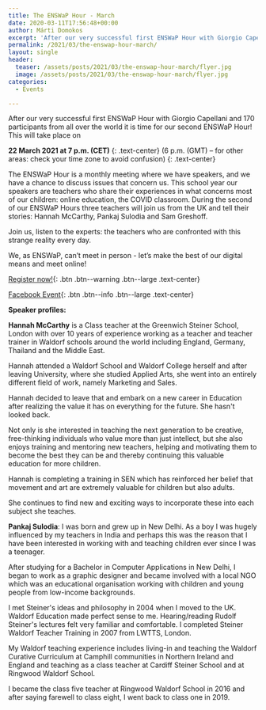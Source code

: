 ```yaml
---
title: The ENSWaP Hour - March
date: 2020-03-11T17:56:48+00:00
author: Márti Domokos
excerpt: 'After our very successful first ENSWaP Hour with Giorgio Capellani and 170 participants from all over the world it is time for our second ENSWaP Hour!'
permalink: /2021/03/the-enswap-hour-march/
layout: single
header:
  teaser: /assets/posts/2021/03/the-enswap-hour-march/flyer.jpg
  image: /assets/posts/2021/03/the-enswap-hour-march/flyer.jpg
categories:
  - Events

---
```


After our very successful first ENSWaP Hour with Giorgio Capellani and 170 participants from all over the world it is time for our second ENSWaP Hour! This will take place on

**22 March 2021 at 7 p.m. (CET)**
{: .text-center}
(6 p.m. (GMT) – for other areas: check your time zone to avoid confusion)
{: .text-center}

The ENSWaP Hour is a monthly meeting where we have speakers, and we have a chance to discuss issues that concern us. This school year our speakers are teachers who share their experiences in what concerns most of our children: online education, the COVID classroom. During the second of our ENSWaP Hours three teachers will join us from the UK and tell their stories: Hannah McCarthy, Pankaj Sulodia and Sam Greshoff.

Join us, listen to the experts: the teachers who are confronted with this strange reality every day.

We, as ENSWaP, can’t meet in person - let’s make the best of our digital means and meet online!

[Register now!](https://sophia.ck.page/8a9bf789fa){: .btn .btn--warning .btn--large .text-center}


[Facebook Event](https://www.facebook.com/events/2922321464710998){: .btn .btn--info .btn--large .text-center}

**Speaker profiles:** 

**Hannah McCarthy** is a Class teacher at the Greenwich Steiner School, London with over 10 years of experience working as a teacher and teacher trainer in Waldorf schools around the world including England, Germany, Thailand and the Middle East. 

Hannah attended a Waldorf School and Waldorf College herself and after leaving University, where she studied Applied Arts, she went into an entirely different field of work, namely Marketing and Sales. 

Hannah decided to leave that and embark on a new career in Education after realizing the value it has on everything for the future. She hasn't looked back.

Not only is she interested in teaching the next generation to be creative, free-thinking individuals who value more than just intellect, but she also enjoys training and mentoring new teachers, helping and motivating them to become the best they can be and thereby continuing this valuable education for more children.

Hannah is completing a training in SEN which has reinforced her belief that movement and art are extremely valuable for children but also adults.

She continues to find new and exciting ways to incorporate these into each subject she teaches.


**Pankaj Sulodia**: I was born and grew up in New Delhi. As a boy I was hugely influenced by my teachers in India and perhaps this was the reason that I have been  interested in working with and teaching children ever since I was a teenager. 

After studying for a Bachelor in Computer Applications in New Delhi, I began to work as a graphic designer and became involved with a local NGO which was an educational organisation working with children and young people from low-income backgrounds.

I met Steiner's ideas and philosophy in 2004 when I moved to the UK. Waldorf Education made perfect sense to me. Hearing/reading Rudolf Steiner's lectures felt very familiar and comfortable. I completed Steiner Waldorf Teacher Training in 2007 from LWTTS, London. 

My Waldorf teaching experience includes living-in and teaching the Waldorf  Curative Curriculum at Camphill communities in Northern Ireland and England and teaching as a class teacher at Cardiff Steiner School and at Ringwood Waldorf School. 

I became the class five teacher at Ringwood Waldorf School in 2016 and after saying farewell to class eight, I went back to class one in 2019.

